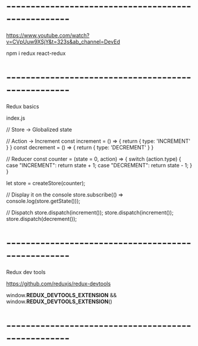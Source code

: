 
# --------------------------------------------------- #

https://www.youtube.com/watch?v=CVpUuw9XSjY&t=323s&ab_channel=DevEd

 npm i redux react-redux

# --------------------------------------------------- #

Redux basics

index.js

// Store -> Globalized state

// Action -> Increment
const increment = () => {
  return {
    type: 'INCREMENT'
  }
}
const decrement = () => {
  return {
    type: 'DECREMENT'
  }
}

// Reducer
const counter = (state = 0, action) => {
  switch (action.type) {
    case "INCREMENT":
      return state + 1;
    case "DECREMENT":
      return state - 1;
  }
}

let store = createStore(counter);

// Display it on the console
store.subscribe(() => console.log(store.getState()));

// Dispatch
store.dispatch(increment());
store.dispatch(increment());
store.dispatch(decrement());





# --------------------------------------------------- #

Redux dev tools

https://github.com/reduxjs/redux-devtools

window.__REDUX_DEVTOOLS_EXTENSION__ && window.__REDUX_DEVTOOLS_EXTENSION__()


# --------------------------------------------------- #